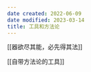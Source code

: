 ```yaml
---
date created: 2022-06-09
date modified: 2023-03-14
title: 工具和方法论
---
```


[[器欲尽其能，必先得其法]]

[[自带方法论的工具]]
